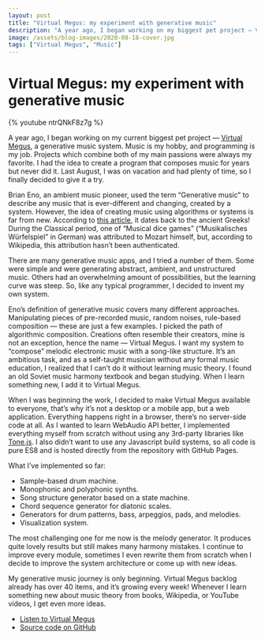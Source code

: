 ```yaml
---
layout: post
title: "Virtual Megus: my experiment with generative music"
description: "A year ago, I began working on my biggest pet project — Virtual Megus. What is it and why I’m working on it."
image: /assets/blog-images/2020-08-18-cover.jpg
tags: ["Virtual Megus", "Music"]
---
```


# Virtual Megus: my experiment with generative music

{% youtube ntrQNkF8z7g %}

A year ago, I began working on my current biggest pet project — [Virtual Megus](https://megus.org/virtual-megus/), a generative music system. Music is my hobby, and programming is my job. Projects which combine both of my main passions were always my favorite. I had the idea to create a program that composes music for years but never did it. Last August, I was on vacation and had plenty of time, so I finally decided to give it a try.

Brian Eno, an ambient music pioneer, used the term “Generative music” to describe any music that is ever-different and changing, created by a system. However, the idea of creating music using algorithms or systems is far from new. According to [this article](https://ccrma.stanford.edu/~blackrse/algorithm.html), it dates back to the ancient Greeks! During the Classical period, one of “Musical dice games” (“Musikalisches Würfelspiel” in German) was attributed to Mozart himself, but, according to Wikipedia, this attribution hasn’t been authenticated.

There are many generative music apps, and I tried a number of them. Some were simple and were generating abstract, ambient, and unstructured music. Others had an overwhelming amount of possibilities, but the learning curve was steep. So, like any typical programmer, I decided to invent my own system.

Eno’s definition of generative music covers many different approaches. Manipulating pieces of pre-recorded music, random noises, rule-based composition — these are just a few examples. I picked the path of algorithmic composition. Creations often resemble their creators, mine is not an exception, hence the name — Virtual Megus. I want my system to “compose” melodic electronic music with a song-like structure. It’s an ambitious task, and as a self-taught musician without any formal music education, I realized that I can’t do it without learning music theory. I found an old Soviet music harmony textbook and began studying. When I learn something new, I add it to Virtual Megus.

When I was beginning the work, I decided to make Virtual Megus available to everyone, that’s why it’s not a desktop or a mobile app, but a web application. Everything happens right in a browser, there’s no server-side code at all. As I wanted to learn WebAudio API better, I implemented everything myself from scratch without using any 3rd-party libraries like [Tone.js](https://tonejs.github.io). I also didn’t want to use any Javascript build systems, so all code is pure ES8 and is hosted directly from the repository with GitHub Pages.

What I’ve implemented so far:

- Sample-based drum machine.
- Monophonic and polyphonic synths.
- Song structure generator based on a state machine.
- Chord sequence generator for diatonic scales.
- Generators for drum patterns, bass, arpeggios, pads, and melodies.
- Visualization system.

The most challenging one for me now is the melody generator. It produces quite lovely results but still makes many harmony mistakes. I continue to improve every module, sometimes I even rewrite them from scratch when I decide to improve the system architecture or come up with new ideas.

My generative music journey is only beginning. Virtual Megus backlog already has over 40 items, and it’s growing every week! Whenever I learn something new about music theory from books, Wikipedia, or YouTube videos, I get even more ideas.

- [Listen to Virtual Megus](https://megus.org/virtual-megus/)
- [Source code on GitHub](https://github.com/Megus/virtual-megus)